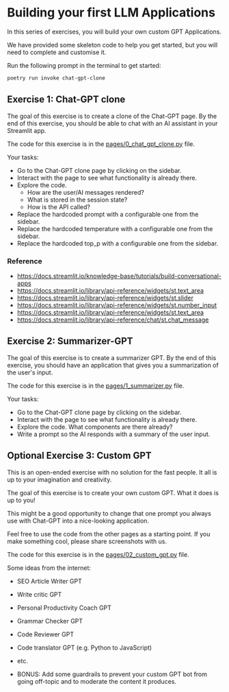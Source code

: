 # Building your first LLM Applications

In this series of exercises, you will build your own custom GPT Applications.

We have provided some skeleton code to help you get started, but you will need to complete and customise it.

Run the following prompt in the terminal to get started:

```bash
poetry run invoke chat-gpt-clone
```

## Exercise 1: Chat-GPT clone
The goal of this exercise is to create a clone of the Chat-GPT page.
By the end of this exercise, you should be able to chat with an AI assistant in your Streamlit app.

The code for this exercise is in the [pages/0_chat_gpt_clone.py](./pages/0_chat_gpt_clone.py) file.

Your tasks:
- Go to the Chat-GPT clone page by clicking on the sidebar.
- Interact with the page to see what functionality is already there.
- Explore the code.
    - How are the user/AI messages rendered?
    - What is stored in the session state?
    - How is the API called?
- Replace the hardcoded prompt with a configurable one from the sidebar.
- Replace the hardcoded temperature with a configurable one from the sidebar.
- Replace the hardcoded top_p with a configurable one from the sidebar.

### Reference
- https://docs.streamlit.io/knowledge-base/tutorials/build-conversational-apps
- https://docs.streamlit.io/library/api-reference/widgets/st.text_area
- https://docs.streamlit.io/library/api-reference/widgets/st.slider
- https://docs.streamlit.io/library/api-reference/widgets/st.number_input
- https://docs.streamlit.io/library/api-reference/widgets/st.text_area
- https://docs.streamlit.io/library/api-reference/chat/st.chat_message


## Exercise 2: Summarizer-GPT
The goal of this exercise is to create a summarizer GPT.
By the end of this exercise, you should have an application that gives you a summarization of the user's input.

The code for this exercise is in the [pages/1_summarizer.py](./pages/1_summarizer.py) file.

Your tasks:
- Go to the Chat-GPT clone page by clicking on the sidebar.
- Interact with the page to see what functionality is already there.
- Explore the code. What components are there already?
- Write a prompt so the AI responds with a summary of the user input.

## Optional Exercise 3: Custom GPT
This is an open-ended exercise with no solution for the fast people.
It all is up to your imagination and creativity.

The goal of this exercise is to create your own custom GPT.
What it does is up to you!

This might be a good opportunity to change that one prompt you always use with Chat-GPT into a nice-looking application.

Feel free to use the code from the other pages as a starting point.
If you make something cool, please share screenshots with us.

The code for this exercise is in the [pages/02_custom_gpt.py](./pages/2_custom_gpt.py) file.

Some ideas from the internet:
- SEO Article Writer GPT
- Write critic GPT
- Personal Productivity Coach GPT
- Grammar Checker GPT
- Code Reviewer GPT
- Code translator GPT (e.g. Python to JavaScript)
- etc.

- BONUS: Add some guardrails to prevent your custom GPT bot from going off-topic and to moderate the content it produces.